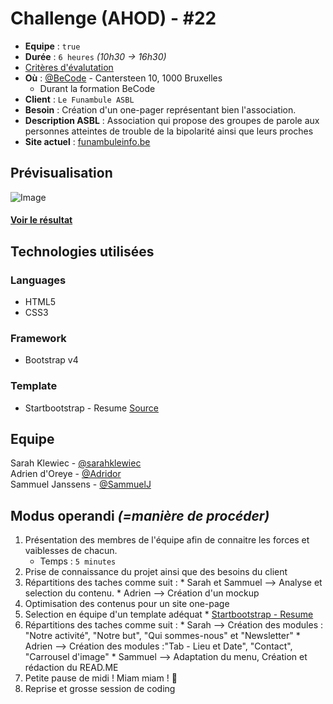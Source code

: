 # Challenge (AHOD) - #22

* **Equipe** : ```true```  
* **Durée** : ```6 heures``` _(10h30 -> 16h30)_
* [Critères d'évalutation](https://github.com/becodeorg/lovelace-2/blob/master/Projects/challenge-six-hours-team/criteria.md)
* **Où** : [@BeCode](http://becode.org) - Cantersteen 10, 1000 Bruxelles
	* Durant la formation BeCode
* **Client** : ```Le Funambule ASBL```  
* **Besoin** : Création d'un one-pager représentant bien l'association.
* **Description ASBL** : Association qui propose des groupes de parole aux personnes atteintes de trouble de la bipolarité ainsi que leurs proches
* **Site actuel** : [funambuleinfo.be](https://www.funambuleinfo.be/)

## Prévisualisation
![Image]()
#### [Voir le résultat](https://sammuelj.github.io/becode-AHOD/)

## Technologies utilisées
### Languages
* HTML5
* CSS3

### Framework
* Bootstrap v4

### Template 
* Startbootstrap - Resume [Source](https://github.com/BlackrockDigital/startbootstrap-resume/)

## Equipe

Sarah Klewiec - [@sarahklewiec](https://github.com/sarahklewiec)  
Adrien d'Oreye - [@Adridor](https://github.com/Adridor)  
Sammuel Janssens - [@SammuelJ](https://github.com/SammuelJ)  

## Modus operandi *(=manière de procéder)*

1. Présentation des membres de l'équipe afin de connaitre les forces et vaiblesses de chacun.
	* Temps : ```5 minutes```
1. Prise de connaissance du projet ainsi que des besoins du client
1. Répartitions des taches comme suit :
		* Sarah et Sammuel --> Analyse et selection du contenu.
		* Adrien --> Création d'un mockup
1. Optimisation des contenus pour un site one-page
1. Selection en équipe d'un template adéquat 
		* [Startbootstrap - Resume](https://github.com/BlackrockDigital/startbootstrap-resume/) 
1. Répartitions des taches comme suit :
		* Sarah --> Création des modules : "Notre activité", "Notre but", "Qui sommes-nous" et "Newsletter"
		* Adrien --> Création des modules :"Tab - Lieu et Date", "Contact", "Carrousel d'image"
		* Sammuel --> Adaptation du menu, Création et rédaction du READ.ME
1. Petite pause de midi ! Miam miam ! :bento:
1. Reprise et grosse session de coding

